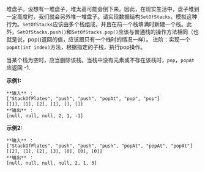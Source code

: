 堆盘子。设想有一堆盘子，堆太高可能会倒下来。因此，在现实生活中，盘子堆到一定高度时，我们就会另外堆一堆盘子。请实现数据结构`SetOfStacks`，模拟这种行为。`SetOfStacks`应该由多个栈组成，并且在前一个栈填满时新建一个栈。此外，`SetOfStacks.push()`和`SetOfStacks.pop()`应该与普通栈的操作方法相同（也就是说，pop()返回的值，应该跟只有一个栈时的情况一样）。
进阶：实现一个`popAt(int index)`方法，根据指定的子栈，执行pop操作。

当某个栈为空时，应当删除该栈。当栈中没有元素或不存在该栈时，`pop`，`popAt` 应返回 -1.

**示例1:**

    
    
    **输入** ：
    ["StackOfPlates", "push", "push", "popAt", "pop", "pop"]
    [[1], [1], [2], [1], [], []]
    **输出** ：
    [null, null, null, 2, 1, -1]
    

**示例2:**

    
    
    **输入** ：
    ["StackOfPlates", "push", "push", "push", "popAt", "popAt", "popAt"]
    [[2], [1], [2], [3], [0], [0], [0]]
    **输出** ：
    [null, null, null, null, 2, 1, 3]
    

